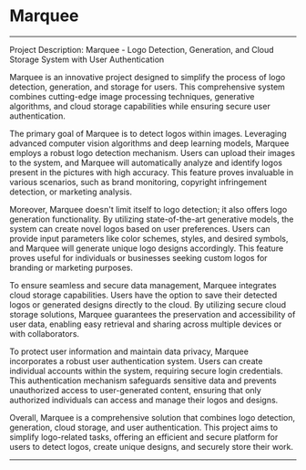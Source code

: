 # Marquee
<hr>

Project Description: Marquee - Logo Detection, Generation, and Cloud Storage System with User Authentication

Marquee is an innovative project designed to simplify the process of logo detection, generation, and storage for users. This comprehensive system combines cutting-edge image processing techniques, generative algorithms, and cloud storage capabilities while ensuring secure user authentication.

The primary goal of Marquee is to detect logos within images. Leveraging advanced computer vision algorithms and deep learning models, Marquee employs a robust logo detection mechanism. Users can upload their images to the system, and Marquee will automatically analyze and identify logos present in the pictures with high accuracy. This feature proves invaluable in various scenarios, such as brand monitoring, copyright infringement detection, or marketing analysis.

Moreover, Marquee doesn't limit itself to logo detection; it also offers logo generation functionality. By utilizing state-of-the-art generative models, the system can create novel logos based on user preferences. Users can provide input parameters like color schemes, styles, and desired symbols, and Marquee will generate unique logo designs accordingly. This feature proves useful for individuals or businesses seeking custom logos for branding or marketing purposes.

To ensure seamless and secure data management, Marquee integrates cloud storage capabilities. Users have the option to save their detected logos or generated designs directly to the cloud. By utilizing secure cloud storage solutions, Marquee guarantees the preservation and accessibility of user data, enabling easy retrieval and sharing across multiple devices or with collaborators.

To protect user information and maintain data privacy, Marquee incorporates a robust user authentication system. Users can create individual accounts within the system, requiring secure login credentials. This authentication mechanism safeguards sensitive data and prevents unauthorized access to user-generated content, ensuring that only authorized individuals can access and manage their logos and designs.

Overall, Marquee is a comprehensive solution that combines logo detection, generation, cloud storage, and user authentication. This project aims to simplify logo-related tasks, offering an efficient and secure platform for users to detect logos, create unique designs, and securely store their work.
<hr>
